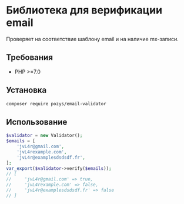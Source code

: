 # Библиотека для верификации email

Проверяет на соответствие шаблону email и на наличие mx-записи.

## Требования

- PHP >=7.0

## Установка

```bash
composer require pozys/email-validator
```

## Использование

```php
$validator = new Validator();
$emails = [
    'jvL4r@gmail.com',
    'jvL4rexample.com',
    'jvL4r@examplesdsdsdf.fr',
];
var_export($validator->verify($emails));
// [
//     'jvL4r@gmail.com' => true,
//     'jvL4rexample.com' => false,
//     'jvL4r@examplesdsdsdf.fr' => false
// ]
```
